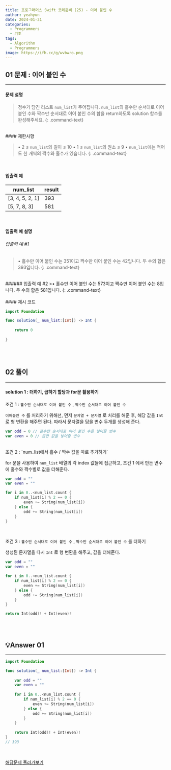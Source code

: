 ```yaml
---
title: 프로그래머스 Swift 코테준비 (25) - 이어 붙인 수
author: yeahyun
date: 2024-01-31
categories:
  - Programmers
  - 기초
tags:
  - Algorithm
  - Programmers
image: https://ifh.cc/g/wvbwro.png
---
```

## 01 문제 : 이어 붙인 수

---
#### 문제 설명

>정수가 담긴 리스트 `num_list`가 주어집니다. `num_list`의 홀수만 순서대로 이어 붙인 수와 짝수만 순서대로 이어 붙인 수의 합을 return하도록 solution 함수를 완성해주세요.
{: .command-text}

<BR>
#### 제한사항

>• 2 ≤ `num_list`의 길이 ≤ 10
>• 1 ≤ `num_list`의 원소 ≤ 9
>• `num_list`에는 적어도 한 개씩의 짝수와 홀수가 있습니다.
{: .command-text}
<BR>

#### 입출력 예


|num_list|result|
|---|---|
|[3, 4, 5, 2, 1]|393|
|[5, 7, 8, 3]|581|

<BR>

#### 입출력 예 설명

###### 입출력 예 #1

>• 홀수만 이어 붙인 수는 351이고 짝수만 이어 붙인 수는 42입니다. 두 수의 합은 393입니다.
{: .command-text}
<br>
###### 입출력 예 #2
>• 홀수만 이어 붙인 수는 573이고 짝수만 이어 붙인 수는 8입니다. 두 수의 합은 581입니다.
{: .command-text}
<br>
<br>
#### 제시 코드

```swift
import Foundation

func solution(_ num_list:[Int]) -> Int {
    
    return 0
    
}
```

<br>
<br>

## 02 풀이 
---

#### solution 1 : 더하기, 곱하기 할당과 for문 활용하기

조건 1 : `홀수만 순서대로 이어 붙인 수` , `짝수만 순서대로 이어 붙인 수`  

`이어붙인 수` 를 처리하기 위해선, 먼저 `문자열 + 문자열` 로 처리를 해준 후, 해당 값을 `Int` 로 형 변환을 해주면 된다. 따라서 문자열을 담을 변수 두개를 생성해 준다.

```swift
var odd = 0 // 홀수만 순서대로 이어 붙인 수를 넣어줄 변수
var even = 0 // 곱한 값을 넣어줄 변수
```

<br>
조건 2 : `num_list에서 홀수 / 짝수 값을 따로 추가하기`

for 문을 사용하여 `num_list` 배열의 각 index 값들에 접근하고, 조건 1 에서 만든 변수에 홀수와 짝수별로 값을 더해준다.

```swift
var odd = ""
var even = ""

for i in 0..<num_list.count {
	if num_list[i] % 2 == 0 {
		even += String(num_list[i])
	} else {
		odd += String(num_list[i])
	}
}
```

<br>

조건 3 : `홀수만 순서대로 이어 붙인 수` , `짝수만 순서대로 이어 붙인 수` 를 더하기

생성된 문자열을 다시 `Int` 로 형 변환을 해주고, 값을 더해준다.

```swift
var odd = ""
var even = ""

for i in 0..<num_list.count {
	if num_list[i] % 2 == 0 {
		even += String(num_list[i])
	} else {
		odd += String(num_list[i])
	}
}

return Int(odd)! + Int(even)!
```

<br>
<br>

## 💡Answer 01
---

```swift
import Foundation

func solution(_ num_list:[Int]) -> Int {
    
    var odd = ""
    var even = ""
    
    for i in 0..<num_list.count {
        if num_list[i] % 2 == 0 {
            even += String(num_list[i])
        } else {
            odd += String(num_list[i])
        }
    }
    
    return Int(odd)! + Int(even)!
}
// 393

```

<br>

[해당문제 풀러가보기](https://school.programmers.co.kr/learn/courses/30/lessons/181928)




